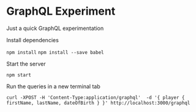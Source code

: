# GraphQL Experiment

Just a quick GraphQL experimentation

Install dependencies

`npm install`
`npm install --save babel`

Start the server 

`npm start`

Run the queries in a new terminal tab

`curl -XPOST -H 'Content-Type:application/graphql'  -d '{ player { firstName, lastName, dateOfBirth } }' http://localhost:3000/graphql`
